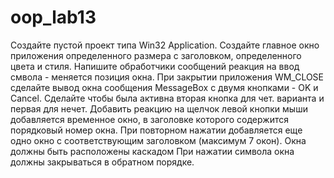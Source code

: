 # oop_lab13
Создайте пустой проект типа Win32 Application. Создайте главное окно 
приложения определенного размера с заголовком, определенного цвета и 
стиля. Напишите обработчики сообщений реакция на ввод смвола   - меняется   позиция окна.
При закрытии приложения WM_CLOSE сделайте вывод окна сообщения 
MessageBox с двумя кнопками - OK и Cancel. Cделайте чтобы была активна 
вторая кнопка для чет. варианта и первая для нечет.
Добавить реакцию на щелчок левой кнопки мыши добавляется 
временное окно, в заголовке которого содержится порядковый номер окна. 
При повторном нажатии добавляется еще одно окно с соответствующим 
заголовком (максимум 7 окон). Окна должны быть расположены каскадом
При нажатии символа окна должны закрываться в обратном порядке.
